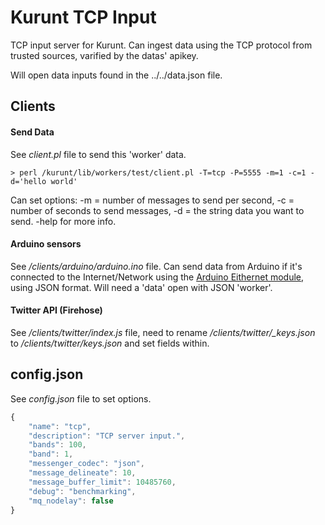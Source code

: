 # Kurunt TCP Input

TCP input server for Kurunt. Can ingest data using the TCP protocol from trusted sources, varified by the datas' apikey.

Will open data inputs found in the ../../data.json file.

## Clients

#### Send Data

See _client.pl_ file to send this 'worker' data.

```
> perl /kurunt/lib/workers/test/client.pl -T=tcp -P=5555 -m=1 -c=1 -d='hello world'
```
Can set options: -m = number of messages to send per second, -c = number of seconds to send messages, -d = the string data you want to send. -help for more info.

#### Arduino sensors

See _/clients/arduino/arduino.ino_ file. Can send data from Arduino if it's connected to the Internet/Network using the [Arduino Eithernet module](http://arduino.cc/en/reference/ethernet), using JSON format. Will need a 'data' open with JSON 'worker'.

#### Twitter API (Firehose)

See _/clients/twitter/index.js_ file, need to rename _/clients/twitter/\_keys.json_ to _/clients/twitter/keys.json_ and set fields within.

## config.json

See _config.json_ file to set options.

```js
{
	"name": "tcp",
	"description": "TCP server input.",
	"bands": 100,
	"band": 1,
	"messenger_codec": "json",
	"message_delineate": 10,
	"message_buffer_limit": 10485760,
	"debug": "benchmarking",
	"mq_nodelay": false
}

```

